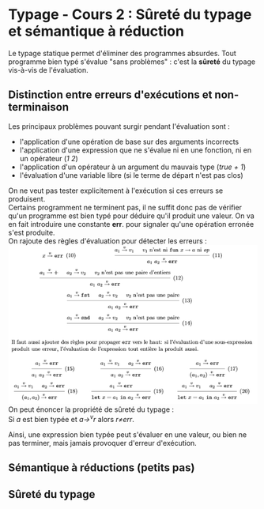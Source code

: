 # Typage - Cours 2 : Sûreté du typage et sémantique à réduction

Le typage statique permet d'éliminer des programmes absurdes. Tout programme
bien typé s'évalue "sans problèmes" : c'est la **sûreté** du typage vis-à-vis
de l'évaluation.  

## Distinction entre erreurs d'exécutions et non-terminaison

Les principaux problèmes pouvant surgir pendant l'évaluation sont :

* l'application d'une opération de base sur des arguments incorrects
* l'application d'une expression que ne s'évalue ni en une fonction, ni en
un opérateur (*1 2*)
* l'application d'un opérateur à un argument du mauvais type (*true + 1*)
* l'évaluation d'une variable libre (si le terme de départ n'est pas clos)

On ne veut pas tester explicitement à l'exécution si ces erreurs se
produisent.  
Certains programment ne terminent pas, il ne suffit donc pas de vérifier qu'un
programme est bien typé pour déduire qu'il produit une valeur. On va en fait
introduire une constante **err**. pour signaler qu'une opération erronée s'est
produite.  
On rajoute des règles d'évaluation pour détecter les erreurs :  
![2.1.2](img/cours2/2_1.png)  
On peut énoncer la propriété de sûreté du typage :  
Si *a* est bien typée et *a→<sup>v</sup>r* alors *r≠err*.  

Ainsi, une expression bien typée peut s'évaluer en une valeur, ou bien ne pas
terminer, mais jamais provoquer d'erreur d'exécution.

## Sémantique à réductions (petits pas)

## Sûreté du typage
